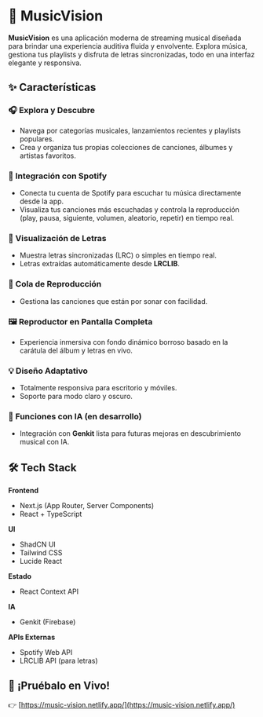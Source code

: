 # 🎵 MusicVision

**MusicVision** es una aplicación moderna de streaming musical diseñada para brindar una experiencia auditiva fluida y envolvente. Explora música, gestiona tus playlists y disfruta de letras sincronizadas, todo en una interfaz elegante y responsiva.

## ✨ Características

### 🎧 Explora y Descubre
- Navega por categorías musicales, lanzamientos recientes y playlists populares.
- Crea y organiza tus propias colecciones de canciones, álbumes y artistas favoritos.

### 🔗 Integración con Spotify
- Conecta tu cuenta de Spotify para escuchar tu música directamente desde la app.
- Visualiza tus canciones más escuchadas y controla la reproducción (play, pausa, siguiente, volumen, aleatorio, repetir) en tiempo real.

### 🎤 Visualización de Letras
- Muestra letras sincronizadas (LRC) o simples en tiempo real.
- Letras extraídas automáticamente desde **LRCLIB**.

### 📃 Cola de Reproducción
- Gestiona las canciones que están por sonar con facilidad.

### 🖼️ Reproductor en Pantalla Completa
- Experiencia inmersiva con fondo dinámico borroso basado en la carátula del álbum y letras en vivo.

### 💡 Diseño Adaptativo
- Totalmente responsiva para escritorio y móviles.
- Soporte para modo claro y oscuro.

### 🧠 Funciones con IA (en desarrollo)
- Integración con **Genkit** lista para futuras mejoras en descubrimiento musical con IA.

## 🛠️ Tech Stack

**Frontend**
- Next.js (App Router, Server Components)
- React + TypeScript

**UI**
- ShadCN UI
- Tailwind CSS
- Lucide React

**Estado**
- React Context API

**IA**
- Genkit (Firebase)

**APIs Externas**
- Spotify Web API
- LRCLIB API (para letras)

## 🚀 ¡Pruébalo en Vivo!
👉 [https://music-vision.netlify.app/](https://music-vision.netlify.app/)